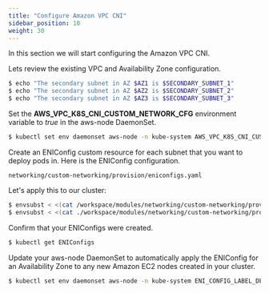 ```yaml
---
title: "Configure Amazon VPC CNI"
sidebar_position: 10
weight: 30
---
```


In this section we will start configuring the Amazon VPC CNI.

Lets review the existing VPC and Availability Zone configuration.

```bash expectError=true
$ echo "The secondary subnet in AZ $AZ1 is $SECONDARY_SUBNET_1"
$ echo "The secondary subnet in AZ $AZ2 is $SECONDARY_SUBNET_2"
$ echo "The secondary subnet in AZ $AZ3 is $SECONDARY_SUBNET_3"
``` 

Set the **AWS_VPC_K8S_CNI_CUSTOM_NETWORK_CFG** environment variable to *true* in the aws-node DaemonSet.

```bash timeout=240
$ kubectl set env daemonset aws-node -n kube-system AWS_VPC_K8S_CNI_CUSTOM_NETWORK_CFG=true
```

Create an ENIConfig custom resource for each subnet that you want to deploy pods in. Here is the ENIConfig configuration.

```file
networking/custom-networking/provision/eniconfigs.yaml
```

Let's apply this to our cluster:

```bash hook=deploy-adot
$ envsubst < <(cat /workspace/modules/networking/custom-networking/provision/eniconfigs.yaml) | kubectl apply -f -
$ envsubst < <(cat ./workspace/modules/networking/custom-networking/provision/eniconfigs.yaml) | cat -
```

Confirm that your ENIConfigs were created.

```bash timeout=240
$ kubectl get ENIConfigs
```

Update your aws-node DaemonSet to automatically apply the ENIConfig for an Availability Zone to any new Amazon EC2 nodes created in your cluster.

```bash timeout=240
$ kubectl set env daemonset aws-node -n kube-system ENI_CONFIG_LABEL_DEF=topology.kubernetes.io/zone
```